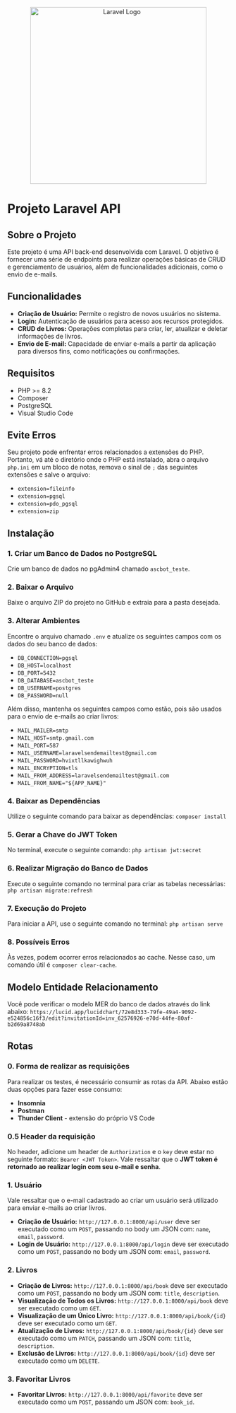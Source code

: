 <p align="center"><a href="https://laravel.com" target="_blank"><img src="https://raw.githubusercontent.com/laravel/art/master/logo-lockup/5%20SVG/2%20CMYK/1%20Full%20Color/laravel-logolockup-cmyk-red.svg" width="400" alt="Laravel Logo"></a></p>

# Projeto Laravel API

## Sobre o Projeto

Este projeto é uma API back-end desenvolvida com Laravel. O objetivo é fornecer uma série de endpoints para realizar operações básicas de CRUD e gerenciamento de usuários, além de funcionalidades adicionais, como o envio de e-mails.

## Funcionalidades

- **Criação de Usuário:** Permite o registro de novos usuários no sistema.
- **Login:** Autenticação de usuários para acesso aos recursos protegidos.
- **CRUD de Livros:** Operações completas para criar, ler, atualizar e deletar informações de livros.
- **Envio de E-mail:** Capacidade de enviar e-mails a partir da aplicação para diversos fins, como notificações ou confirmações.

## Requisitos

- PHP >= 8.2
- Composer
- PostgreSQL
- Visual Studio Code

## Evite Erros

Seu projeto pode enfrentar erros relacionados a extensões do PHP. Portanto, vá até o diretório onde o PHP está instalado, abra o arquivo `php.ini` em um bloco de notas, remova o sinal de `;` das seguintes extensões e salve o arquivo:

- `extension=fileinfo`
- `extension=pgsql`
- `extension=pdo_pgsql`
- `extension=zip`

## Instalação

### 1. Criar um Banco de Dados no PostgreSQL

Crie um banco de dados no pgAdmin4 chamado `ascbot_teste`.

### 2. Baixar o Arquivo

Baixe o arquivo ZIP do projeto no GitHub e extraia para a pasta desejada.

### 3. Alterar Ambientes

Encontre o arquivo chamado `.env` e atualize os seguintes campos com os dados do seu banco de dados:

- `DB_CONNECTION=pgsql`
- `DB_HOST=localhost`
- `DB_PORT=5432`
- `DB_DATABASE=ascbot_teste`
- `DB_USERNAME=postgres`
- `DB_PASSWORD=null`

Além disso, mantenha os seguintes campos como estão, pois são usados para o envio de e-mails ao criar livros:

- `MAIL_MAILER=smtp`
- `MAIL_HOST=smtp.gmail.com`
- `MAIL_PORT=587`
- `MAIL_USERNAME=laravelsendemailtest@gmail.com`
- `MAIL_PASSWORD=hvixtllkawighwuh`
- `MAIL_ENCRYPTION=tls`
- `MAIL_FROM_ADDRESS=laravelsendemailtest@gmail.com`
- `MAIL_FROM_NAME="${APP_NAME}"`

### 4. Baixar as Dependências

Utilize o seguinte comando para baixar as dependências: 
`composer install`

### 5. Gerar a Chave do JWT Token

No terminal, execute o seguinte comando: `php artisan jwt:secret`

### 6. Realizar Migração do Banco de Dados

Execute o seguinte comando no terminal para criar as tabelas necessárias:
`php artisan migrate:refresh`

### 7. Execução do Projeto

Para iniciar a API, use o seguinte comando no terminal: 
`php artisan serve`

### 8. Possíveis Erros

Às vezes, podem ocorrer erros relacionados ao cache. Nesse caso, um comando útil é `composer clear-cache`.

## Modelo Entidade Relacionamento

Você pode verificar o modelo MER do banco de dados através do link abaixo:
`https://lucid.app/lucidchart/72e8d333-79fe-49a4-9092-e524856c16f3/edit?invitationId=inv_62576926-e70d-44fe-80af-b2d69a8748ab`

## Rotas

### 0. Forma de realizar as requisições

Para realizar os testes, é necessário consumir as rotas da API. Abaixo estão duas opções para fazer esse consumo:

- **Insomnia**
- **Postman**
- **Thunder Client** - extensão do próprio VS Code

### 0.5 Header da requisição

No header, adicione um header de `Authorization` e o `key` deve estar no seguinte formato: `Bearer <JWT Token>`. Vale ressaltar que o **JWT token é retornado ao realizar login com seu e-mail e senha**.

### 1. Usuário

Vale ressaltar que o e-mail cadastrado ao criar um usuário será utilizado para enviar e-mails ao criar livros.

- **Criação de Usuário:** `http://127.0.0.1:8000/api/user` deve ser executado como um `POST`, passando no body um JSON com: `name`, `email`, `password`.
- **Login de Usuário:** `http://127.0.0.1:8000/api/login` deve ser executado como um `POST`, passando no body um JSON com: `email`, `password`.

### 2. Livros

- **Criação de Livros:** `http://127.0.0.1:8000/api/book` deve ser executado como um `POST`, passando no body um JSON com: `title`, `description`.
- **Visualização de Todos os Livros:** `http://127.0.0.1:8000/api/book` deve ser executado como um `GET`.
- **Visualização de um Único Livro:** `http://127.0.0.1:8000/api/book/{id}` deve ser executado como um `GET`.
- **Atualização de Livros:** `http://127.0.0.1:8000/api/book/{id}` deve ser executado como um `PATCH`, passando um JSON com: `title`, `description`.
- **Exclusão de Livros:** `http://127.0.0.1:8000/api/book/{id}` deve ser executado como um `DELETE`.

### 3. Favoritar Livros

- **Favoritar Livros:** `http://127.0.0.1:8000/api/favorite` deve ser executado como um `POST`, passando um JSON com: `book_id`.
